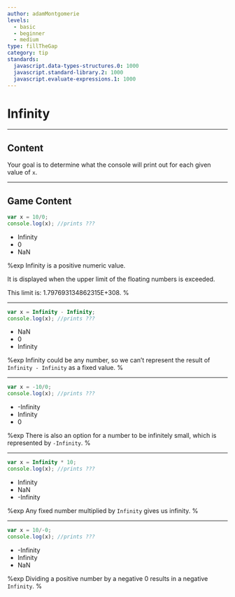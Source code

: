 ```yaml
---
author: adamMontgomerie
levels:
  - basic
  - beginner
  - medium
type: fillTheGap
category: tip
standards:
  javascript.data-types-structures.0: 1000
  javascript.standard-library.2: 1000
  javascript.evaluate-expressions.1: 1000
---
```


# Infinity


---

## Content

Your goal is to determine what the console
will print out for each given value of `x`.


---

## Game Content

```js
var x = 10/0;
console.log(x); //prints ???
```

* Infinity
* 0
* NaN

%exp
Infinity is a positive numeric value.

It is displayed when the upper limit of the floating numbers is exceeded.

This limit is: 1.797693134862315E+308.
%

---

```javascript
var x = Infinity - Infinity;
console.log(x); //prints ???
```

* NaN
* 0
* Infinity

%exp
Infinity could be any number, so we can’t represent the result of `Infinity - Infinity` as a fixed value.
%

---

```javascript
var x = -10/0;
console.log(x); //prints ???
```

* -Infinity
* Infinity
* 0

%exp
There is also an option for a number to be infinitely small, which is represented by `-Infinity`.
%

---

```javascript
var x = Infinity * 10;
console.log(x); //prints ???
```

* Infinity
* NaN
* -Infinity

%exp
Any fixed number multiplied by `Infinity` gives us infinity.
%

---

```javascript
var x = 10/-0;
console.log(x); //prints ???
```

* -Infinity
* Infinity
* NaN

%exp
Dividing a positive number by a negative 0 results in a negative `Infinity`.
%
